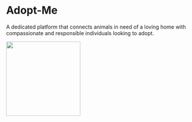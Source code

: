 # Adopt-Me
A dedicated platform that connects animals in need of a loving home with compassionate and responsible individuals looking to adopt.
<div>
<img src="https://upload.wikimedia.org/wikipedia/commons/thumb/a/a7/React-icon.svg/1200px-React-icon.svg.png" width=200px>
</div>
